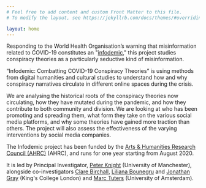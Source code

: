 ```yaml
---
# Feel free to add content and custom Front Matter to this file.
# To modify the layout, see https://jekyllrb.com/docs/themes/#overriding-theme-defaults

layout: home
---
```


Responding to the World Health Organisation’s warning that misinformation related to COVID-19 constitutes an "[infodemic](https://www.who.int/news-room/feature-stories/detail/immunizing-the-public-against-misinformation)," this project studies conspiracy theories as a particularly seductive kind of misinformation.

“Infodemic: Combatting COVID-19 Conspiracy Theories” is using methods from digital humanities and cultural studies to understand how and why conspiracy narratives circulate in different online spaces during the crisis.

We are analysing the historical roots of the conspiracy theories now circulating, how they have mutated during the pandemic, and how they contribute to both community and division. We are looking at who has been promoting and spreading them, what form they take on the various social media platforms, and why some theories have gained more traction than others. The project will also assess the effectiveness of the varying interventions by social media companies.

The Infodemic project has been funded by the [Arts & Humanities Research Council (AHRC)](https://ahrc.ukri.org/) (AHRC), and runs for one year starting from August 2020.

It is led by Principal Investigator, [Peter Knight](https://www.research.manchester.ac.uk/portal/peter.knight.html) (University of Manchester), alongside co-investigators [Clare Birchall](https://www.kcl.ac.uk/people/dr-clare-birchall), [Liliana Bounegru](https://www.kcl.ac.uk/people/liliana-bounegru) and [Jonathan Gray](https://www.kcl.ac.uk/people/dr-jonathan-gray) (King's College London) and [Marc Tuters](https://www.uva.nl/en/profile/t/u/m.d.tuters/m.d.tuters.html) (University of Amsterdam).
